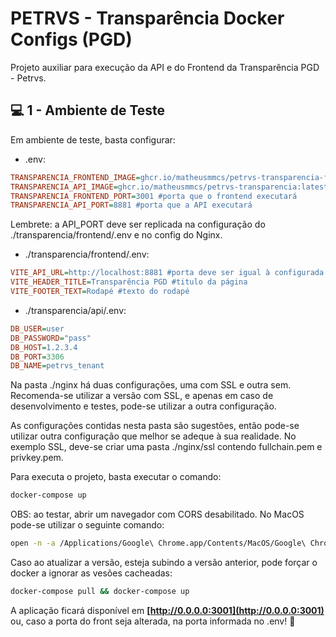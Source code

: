 # PETRVS - Transparência Docker Configs (PGD)

Projeto auxiliar para execução da API e do Frontend da Transparência PGD - Petrvs.


## 💻 1 - Ambiente de Teste

Em ambiente de teste, basta configurar:

- .env:
 
```ini
TRANSPARENCIA_FRONTEND_IMAGE=ghcr.io/matheusmmcs/petrvs-transparencia-frontend:latest #versão desejada do front-end
TRANSPARENCIA_API_IMAGE=ghcr.io/matheusmmcs/petrvs-transparencia:latest #versão desejada do front-backend
TRANSPARENCIA_FRONTEND_PORT=3001 #porta que o frontend executará
TRANSPARENCIA_API_PORT=8881 #porta que a API executará
```
  Lembrete: a API_PORT deve ser replicada na configuração do ./transparencia/frontend/.env e no config do Nginx.

- ./transparencia/frontend/.env:
 
```ini
VITE_API_URL=http://localhost:8881 #porta deve ser igual à configurada no .env
VITE_HEADER_TITLE=Transparência PGD #titulo da página
VITE_FOOTER_TEXT=Rodapé #texto do rodapé
```

- ./transparencia/api/.env:
 
```ini
DB_USER=user
DB_PASSWORD="pass"
DB_HOST=1.2.3.4
DB_PORT=3306
DB_NAME=petrvs_tenant
```

Na pasta ./nginx há duas configurações, uma com SSL e outra sem. Recomenda-se utilizar a versão com SSL, e apenas em caso de desenvolvimento e testes, pode-se utilizar a outra configuração. 

As configurações contidas nesta pasta são sugestões, então pode-se utilizar outra configuração que melhor se adeque à sua realidade. No exemplo SSL, deve-se criar uma pasta ./nginx/ssl contendo fullchain.pem e privkey.pem.

Para executa o projeto, basta executar o comando:

```sh
docker-compose up
```

OBS: ao testar, abrir um navegador com CORS desabilitado. No MacOS pode-se utilizar o seguinte comando:

```sh
open -n -a /Applications/Google\ Chrome.app/Contents/MacOS/Google\ Chrome --args --user-data-dir="/tmp/chrome_dev_test" --disable-web-security
```

Caso ao atualizar a versão, esteja subindo a versão anterior, pode forçar o docker a ignorar as vesões cacheadas:

```sh
docker-compose pull && docker-compose up
```

A aplicação ficará disponível em **[http://0.0.0.0:3001](http://0.0.0.0:3001)** ou, caso a porta do front seja alterada, na porta informada no .env! 🚀